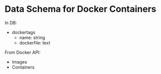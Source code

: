 

# Data Schema for Docker Containers

In DB:

 - dockertags
   - name: string
   - dockerfile: text

From Docker API:

 - Images
 - Containers


